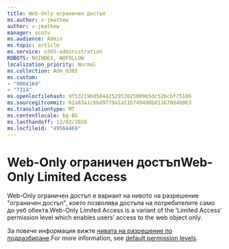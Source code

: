 ```yaml
---
title: Web-Only ограничен достъп
ms.author: v-jmathew
author: v-jmathew
manager: scotv
ms.audience: Admin
ms.topic: article
ms.service: o365-administration
ROBOTS: NOINDEX, NOFOLLOW
localization_priority: Normal
ms.collection: Adm_O365
ms.custom:
- "9004169"
- "7314"
ms.openlocfilehash: 9f53219bd504425295302500965dc526cbf75106
ms.sourcegitcommit: 62a83a1c6bd9779a1a11b749490bd11670d4b063
ms.translationtype: MT
ms.contentlocale: bg-BG
ms.lasthandoff: 12/02/2020
ms.locfileid: "49564469"
---
```

# <a name="web-only-limited-access"></a><span data-ttu-id="b8710-102">Web-Only ограничен достъп</span><span class="sxs-lookup"><span data-stu-id="b8710-102">Web-Only Limited Access</span></span>

<span data-ttu-id="b8710-103">Web-Only ограничен достъп е вариант на нивото на разрешение "ограничен достъп", което позволява достъпа на потребителите само до уеб обекта.</span><span class="sxs-lookup"><span data-stu-id="b8710-103">Web-Only Limited Access is a variant of the ‘Limited Access’ permission level which enables users’ access to the web object only.</span></span>

<span data-ttu-id="b8710-104">За повече информация вижте [нивата на разрешение по подразбиране](https://docs.microsoft.com/sharepoint/understanding-permission-levels#default-permission-levels).</span><span class="sxs-lookup"><span data-stu-id="b8710-104">For more information, see [default permission levels](https://docs.microsoft.com/sharepoint/understanding-permission-levels#default-permission-levels).</span></span>
